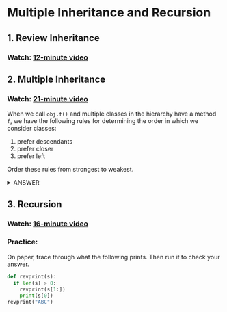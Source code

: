 # Multiple Inheritance and Recursion

## 1. Review Inheritance

### Watch: [12-minute video](https://youtu.be/H6f9aqg1Ahc)

## 2. Multiple Inheritance

### Watch: [21-minute video](https://youtu.be/aghgj6elXM0)

When we call `obj.f()` and multiple classes in the hierarchy have a
method `f`, we have the following rules for determining the order in
which we consider classes:

1. prefer descendants
2. prefer closer
3. prefer left

Order these rules from strongest to weakest.

<details>
    <summary>ANSWER</summary>
    <p>
    prefer descendants, prefer left, prefer closer
    </p>
</details>

## 3. Recursion

### Watch: [16-minute video](https://youtu.be/YmIHNr2yNYo)

### Practice:

On paper, trace through what the following prints.  Then run it to check your answer.

```python
def revprint(s):
  if len(s) > 0:
    revprint(s[1:])
    print(s[0])
revprint("ABC")
```
